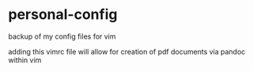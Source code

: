 # personal-config
backup of my config files for vim

adding this vimrc file will allow for creation of pdf documents via pandoc within vim
